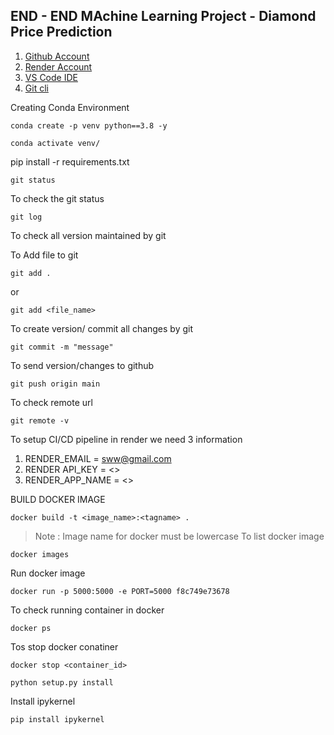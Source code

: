 ## END - END MAchine Learning Project - Diamond Price Prediction

1. [Github Account](https://github.com)
2. [Render Account](https://dashboard.render.com/)
3. [VS Code IDE](https://code.visualstudio.com/download)
4. [Git cli](https://git-scm.com/downloads)


Creating Conda Environment 
```
conda create -p venv python==3.8 -y
 ```

```
conda activate venv/
```
pip install -r requirements.txt
```
git status 
```
To check the git status
```
git log
```
To check all version maintained by git

To Add file to git

```
git add .
```
or

```
git add <file_name>
```
To create version/ commit all changes by git
```
git commit -m "message"
```
To send version/changes to github
```
git push origin main
```

To check remote url
```
git remote -v
```
To setup CI/CD pipeline in render we need 3 information
1. RENDER_EMAIL = sww@gmail.com
2. RENDER API_KEY = <>
3. RENDER_APP_NAME = <>

BUILD DOCKER IMAGE

```
docker build -t <image_name>:<tagname> .
```
> Note : Image name for docker must be lowercase
To list docker image
```
docker images
```
Run docker image
```
docker run -p 5000:5000 -e PORT=5000 f8c749e73678
```
To check running container in docker

```
docker ps
```
Tos stop docker conatiner
```
docker stop <container_id>
```
```
python setup.py install
```

Install ipykernel
```
pip install ipykernel
```
